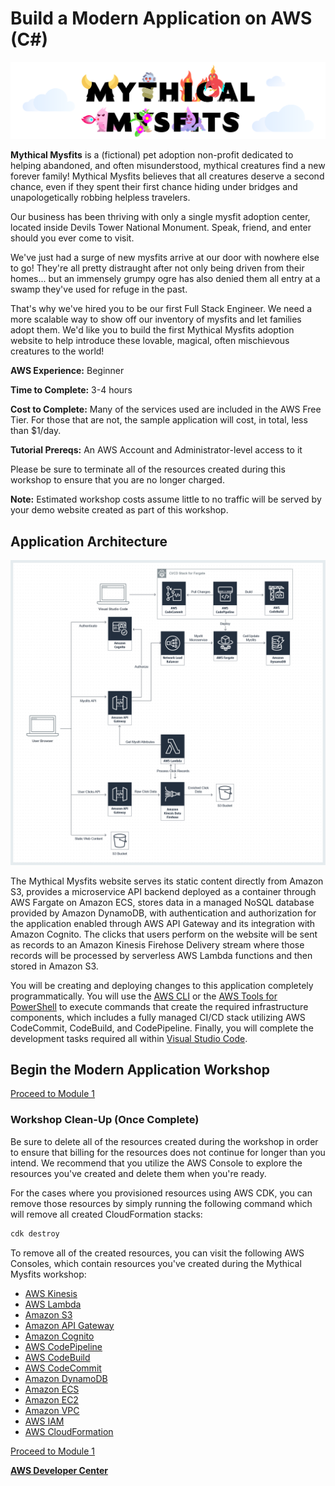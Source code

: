 # Build a Modern Application on AWS (C#)

![mysfits-welcome](/images/module-1/mysfits-welcome.png)

**Mythical Mysfits** is a (fictional) pet adoption non-profit dedicated to helping abandoned, and often misunderstood, mythical creatures find a new forever family! Mythical Mysfits believes that all creatures deserve a second chance, even if they spent their first chance hiding under bridges and unapologetically robbing helpless travelers.

Our business has been thriving with only a single mysfit adoption center, located inside Devils Tower National Monument. Speak, friend, and enter should you ever come to visit.

We've just had a surge of new mysfits arrive at our door with nowhere else to go!  They're all pretty distraught after not only being driven from their homes... but an immensely grumpy ogre has also denied them all entry at a swamp they've used for refuge in the past.

That's why we've hired you to be our first Full Stack Engineer. We need a more scalable way to show off our inventory of mysfits and let families adopt them. We'd like you to build the first Mythical Mysfits adoption website to help introduce these lovable, magical, often mischievous creatures to the world!

**AWS Experience:** Beginner

**Time to Complete:** 3-4 hours

**Cost to Complete:** Many of the services used are included in the AWS Free Tier. For those that are not, the sample application will cost, in total, less than $1/day.

**Tutorial Prereqs:** An AWS Account and Administrator-level access to it

Please be sure to terminate all of the resources created during this workshop to ensure that you are no longer charged.

**Note:**  Estimated workshop costs assume little to no traffic will be served by your demo website created as part of this workshop.

## Application Architecture

![Application Architecture](/images/arch-diagram.png)

The Mythical Mysfits website serves its static content directly from Amazon S3, provides a microservice API backend deployed as a container through AWS Fargate on Amazon ECS, stores data in a managed NoSQL database provided by Amazon DynamoDB, with authentication and authorization for the application enabled through AWS API Gateway and its integration with Amazon Cognito.  The clicks that users perform on the website will be sent as records to an Amazon Kinesis Firehose Delivery stream where those records will be processed by serverless AWS Lambda functions and then stored in Amazon S3.

You will be creating and deploying changes to this application completely programmatically. You will use the [AWS CLI](https://aws.amazon.com/cli/) or the [AWS Tools for PowerShell](https://aws.amazon.com/powershell/) to execute commands that create the required infrastructure components, which includes a fully managed CI/CD stack utilizing AWS CodeCommit, CodeBuild, and CodePipeline.  Finally, you will complete the development tasks required all within [Visual Studio Code](https://code.visualstudio.com/).

## Begin the Modern Application Workshop

[Proceed to Module 1](/module-1)

### Workshop Clean-Up (Once Complete)

Be sure to delete all of the resources created during the workshop in order to ensure that billing for the resources does not continue for longer than you intend.  We recommend that you utilize the AWS Console to explore the resources you've created and delete them when you're ready.

For the cases where you provisioned resources using AWS CDK, you can remove those resources by simply running the following command which will remove all created CloudFormation stacks:

```sh
cdk destroy
```

To remove all of the created resources, you can visit the following AWS Consoles, which contain resources you've created during the Mythical Mysfits workshop:

* [AWS Kinesis](https://console.aws.amazon.com/kinesis/home)
* [AWS Lambda](https://console.aws.amazon.com/lambda/home)
* [Amazon S3](https://console.aws.amazon.com/s3/home)
* [Amazon API Gateway](https://console.aws.amazon.com/apigateway/home)
* [Amazon Cognito](https://console.aws.amazon.com/cognito/home)
* [AWS CodePipeline](https://console.aws.amazon.com/codepipeline/home)
* [AWS CodeBuild](https://console.aws.amazon.com/codebuild/home)
* [AWS CodeCommit](https://console.aws.amazon.com/codecommit/home)
* [Amazon DynamoDB](https://console.aws.amazon.com/dynamodb/home)
* [Amazon ECS](https://console.aws.amazon.com/ecs/home)
* [Amazon EC2](https://console.aws.amazon.com/ec2/home)
* [Amazon VPC](https://console.aws.amazon.com/vpc/home)
* [AWS IAM](https://console.aws.amazon.com/iam/home)
* [AWS CloudFormation](https://console.aws.amazon.com/cloudformation/home)

[Proceed to Module 1](/module-1)

__[AWS Developer Center](https://developer.aws)__
